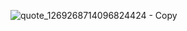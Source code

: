 ![quote_1269268714096824424 - Copy](https://github.com/user-attachments/assets/fb6ae3cd-0a6c-493d-b9f6-7bf8b9abef36)
